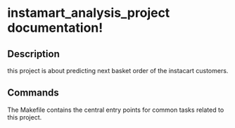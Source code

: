# instamart_analysis_project documentation!

## Description

this project is about predicting next basket order of the instacart customers.

## Commands

The Makefile contains the central entry points for common tasks related to this project.

